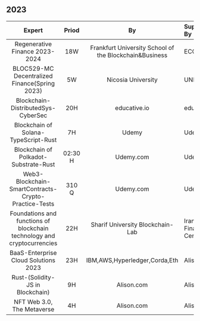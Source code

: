 
## 2023

| Expert | Priod  | By | Supported By   | Inquiry | Documents 
|:--------------------------------------:|:-------:|:---------------:|:-------------------|:------------|:-------------|
|  Regenerative Finance  2023-2024     |    18W    |  Frankfurt University School of the Blockchain&Business    | ECOTA  | [1](https://web3-talents.io/refi-talents/refi-alumni/refi-talents-alumni-arman-riazi/)     | [C](https://cutt.ly/armanriazi-refi) |
| BLOC529-MC Decentralized Finance(Spring 2023)     | 5W       |  Nicosia University   | UNIC  | [1](https://courses.unic.ac.cy/)     | [C](https://cutt.ly/armanriazi-defi-unic) |
| Blockchain-DistributedSys-CyberSec  | 20H       |  educative.io   | educative  |   [1](https://www.educative.io/verify-certificate/49vom8N6ngNh6rgGjvGAPYuNKXr3qBL2PcG),[2](https://www.educative.io/verify-certificate/985KjktxW9QrjWANLIZnQAGV3xWDFN),[3](https://www.educative.io/verify-certificate/vgA3wPFLmLVKzwkA2t8VE4wnzZBlul)   | [C-Bundled](https://cutt.ly/armanriazi-blockchain-dist-cyber-educative),[G](https://drive.google.com/file/d/1RPNVrAIhxBZqlhkMY5fBc6E53lydLPov/view?usp=share_link) | 
|   Blockchain of Solana-TypeScript-Rust    | 7H       |   Udemy  |  Udemy.com |  [1](https://www.udemy.com/certificate/UC-60ad8b02-01c6-4cba-b52d-a09af4840533)    | [C](https://cutt.ly/armanriazi-blockchain-solana-udemy)   |
|   Blockchain of Polkadot-Substrate-Rust    | 02:30 H       |   Udemy.com |  Udemy  |  [1](https://www.udemy.com/certificate/UC-027945e4-edfc-4e44-8243-d25621690b3a)    | [C](https://cutt.ly/armanriazi-blockchain-polkadot-udemy)   |
|  Web3-Blockchain-SmartContracts-Crypto-Practice-Tests    | 310 Q      |   Udemy.com |  Udemy  |  Redirect   | [C-Boundled](https://cutt.ly/armanriazi-blockchain-ecosystem-tests-udemy)   |
| Foundations and functions of blockchain technology and cryptocurrencies      | 22H       |  Sharif University Blockchain-Lab     | Iran Financial Center(IFC)  | [1270291696](https://ifc.ir/certificateinquiry)     | [IFC-PDF](https://drive.google.com/file/d/11oB_D39cObuamKZNrxYxG0tG8w9yY-Ix/view?usp=share_link)  |
| BaaS-Enterprise Cloud Solutions 2023    | 23H       |   IBM,AWS,Hyperledger,Corda,Eth  | Alison  |   Alison.com | [C-Boundled](https://cutt.ly/armanriazi-baas-alison)   |
| Rust-(Solidity-JS in Blockchain)   | 9H       |  Alison.com | Alison  |  Boundled    | [C](https://cutt.ly/armanriazi-rust-solidity-js-alison)    |
| NFT Web 3.0, The Metaverse     | 4H       |  Alison.com | Alison.com  |  [CredentialUrl](https://alison.com/certification/check/$2y$10$oxjbgXtM04Os0lTQMWtaUeLlqaKY8BbzbjkS5KIWDS69NW1dOMsi)    | [Boundled](https://cutt.ly/metaverse-nft-web3-alison-image)   |
